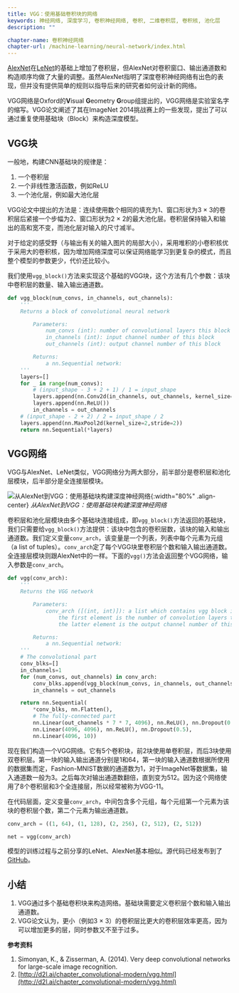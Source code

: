 ```yaml
---
title: VGG：使用基础卷积块的网络
keywords: 神经网络, 深度学习, 卷积神经网络, 卷积, 二维卷积层, 卷积核, 池化层
description: ""

chapter-name: 卷积神经网络
chapter-url: /machine-learning/neural-network/index.html
---
```


[AlexNet](./alexnet.html)在[LeNet](./lenet.html)的基础上增加了卷积层，但AlexNet对卷积窗口、输出通道数和构造顺序均做了大量的调整。虽然AlexNet指明了深度卷积神经网络有出色的表现，但并没有提供简单的规则以指导后来的研究者如何设计新的网络。

VGG网络是Oxford的**V**isual **G**eometry **G**roup组提出的，VGG网络是实验室名字的缩写。VGG论文阐述了其在ImageNet 2014挑战赛上的一些发现，提出了可以通过重复使用基础块（Block）来构造深度模型。

## VGG块

一般地，构建CNN基础块的规律是：

1. 一个卷积层
2. 一个非线性激活函数，例如ReLU
3. 一个池化层，例如最大池化层

VGG论文中提出的方法是：连续使用数个相同的填充为1、窗口形状为3 × 3的卷积层后紧接一个步幅为2、窗口形状为2 × 2​的最大池化层。卷积层保持输入和输出的高和宽不变，而池化层对输入的尺寸减半。

对于给定的感受野（与输出有关的输入图片的局部大小），采用堆积的小卷积核优于采用大的卷积核，因为增加网络深度可以保证网络能学习到更复杂的模式，而且整个模型的参数更少，代价还比较小。

我们使用`vgg_block()`方法来实现这个基础的VGG块，这个方法有几个参数：该块中卷积层的数量、输入输出通道数。

```python
def vgg_block(num_convs, in_channels, out_channels):
    '''
    Returns a block of convolutional neural network

        Parameters:
            num_convs (int): number of convolutional layers this block has
            in_channels (int): input channel number of this block
            out_channels (int): output channel number of this block

        Returns:
            a nn.Sequential network: 
    '''
    layers=[]
    for _ in range(num_convs):
        # (input_shape - 3 + 2 + 1) / 1 = input_shape
        layers.append(nn.Conv2d(in_channels, out_channels, kernel_size=3, padding=1))
        layers.append(nn.ReLU())
        in_channels = out_channels
    # (input_shape - 2 + 2) / 2 = input_shape / 2
    layers.append(nn.MaxPool2d(kernel_size=2,stride=2))
    return nn.Sequential(*layers)
```

## VGG网络

VGG与AlexNet、LeNet类似，VGG网络分为两大部分，前半部分是卷积层和池化层模块，后半部分是全连接层模块。

![从AlexNet到VGG：使用基础块构建深度神经网络](http://aixingqiu-1258949597.cos.ap-beijing.myqcloud.com/2020-12-09-090434.png){:width="80%" .align-center}
*从AlexNet到VGG：使用基础块构建深度神经网络*

卷积层和池化层模块由多个基础块连接组成，即`vgg_block()`方法返回的基础块，我们只需要给`vgg_block()`方法提供：该块中包含的卷积层数，该块的输入和输出通道数。我们定义变量`conv_arch`，该变量是一个列表，列表中每个元素为元组（a list of tuples）。`conv_arch`定了每个VGG块里卷积层个数和输入输出通道数。全连接层模块则跟AlexNet中的一样。下面的`vgg()`方法会返回整个VGG网络，输入参数是`conv_arch`。

```python
def vgg(conv_arch):
    '''
    Returns the VGG network

        Parameters:
            conv_arch ([(int, int)]): a list which contains vgg block info.
                the first element is the number of convolution layers this block have.
                the latter element is the output channel number of this block.

        Returns:
            a nn.Sequential network: 
    '''
    # The convolutional part
    conv_blks=[]
    in_channels=1
    for (num_convs, out_channels) in conv_arch:
        conv_blks.append(vgg_block(num_convs, in_channels, out_channels))
        in_channels = out_channels

    return nn.Sequential(
        *conv_blks, nn.Flatten(),
        # The fully-connected part
        nn.Linear(out_channels * 7 * 7, 4096), nn.ReLU(), nn.Dropout(0.5),
        nn.Linear(4096, 4096), nn.ReLU(), nn.Dropout(0.5),
        nn.Linear(4096, 10))
```

现在我们构造一个VGG网络。它有5个卷积块，前2块使用单卷积层，而后3块使用双卷积层。第一块的输入输出通道分别是1和64，第一块的输入通道数根据所使用的数据集而定，Fashion-MNIST数据的通道数为1，对于ImageNet等数据集，输入通道数一般为3。之后每次对输出通道数翻倍，直到变为512。因为这个网络使用了8个卷积层和3个全连接层，所以经常被称为VGG-11。

在代码层面，定义变量`conv_arch`，中间包含多个元组，每个元组第一个元素为该块的卷积层个数，第二个元素为输出通道数。

```python
conv_arch = ((1, 64), (1, 128), (2, 256), (2, 512), (2, 512))

net = vgg(conv_arch)
```

模型的训练过程与之前分享的LeNet、AlexNet基本相似。源代码已经发布到了[GitHub](https://github.com/luweizheng/machine-learning-notes/blob/master/neural-network/cnn/pytorch/vgg-fashionmnist.py)。

## 小结

1. VGG通过多个基础卷积块来构造网络。基础块需要定义卷积层个数和输入输出通道数。
2. VGG论文认为，更小（例如3 × 3）的卷积层比更大的卷积层效率更高，因为可以增加更多的层，同时参数又不至于过多。

**参考资料**

1. Simonyan, K., & Zisserman, A. (2014). Very deep convolutional networks for large-scale image recognition.
2. [http://d2l.ai/chapter_convolutional-modern/vgg.html](http://d2l.ai/chapter_convolutional-modern/vgg.html)